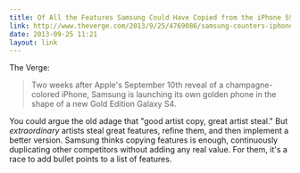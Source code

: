 ```yaml
---
title: Of All the Features Samsung Could Have Copied from the iPhone 5S, They Went With the Gold Color
link: http://www.theverge.com/2013/9/25/4769086/samsung-counters-iphone-5s-with-a-golden-galaxy-s4
date: 2013-09-25 11:21
layout: link
---
```

The Verge:

> Two weeks after Apple's September 10th reveal of a champagne-colored iPhone, Samsung is launching its own golden phone in the shape of a new Gold Edition Galaxy S4.

You could argue the old adage that "good artist copy, great artist steal." But _extraordinary_ artists steal great features, refine them, and then implement a better version. Samsung thinks copying features is enough, continuously duplicating other competitors without adding any real value. For them, it's a race to add bullet points to a list of features.